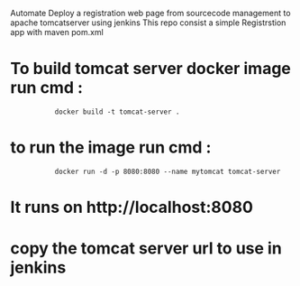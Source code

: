 Automate Deploy a registration web page from sourcecode management to apache tomcatserver using jenkins
This repo consist a simple Registrstion app with maven pom.xml 

# To build tomcat server docker image run cmd :
               
               docker build -t tomcat-server .

# to run the image run cmd :
                
               docker run -d -p 8080:8080 --name mytomcat tomcat-server

# It runs on http://localhost:8080
# copy the tomcat server url to use in jenkins